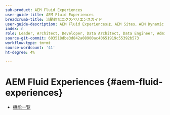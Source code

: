 ```yaml
---
sub-product: AEM Fluid Experiences
user-guide-title: AEM Fluid Experiences
breadcrumb-title: 流動的なエクスペリエンスガイド
user-guide-description: AEM Fluid Experiencesは、AEM Sites、AEM Dynamic Media、AEM Assetsの強力な機能セットから、ヘッドレスコンテンツ配信用の堅牢なソリューションを提供します。
index: n
role: Leader, Architect, Developer, Data Architect, Data Engineer, Admin, User
source-git-commit: 603518dbe3d842a08900ac40651919c55392b573
workflow-type: tm+mt
source-wordcount: '41'
ht-degree: 4%

---
```



# AEM Fluid Experiences {#aem-fluid-experiences}

+ [機能一覧](/help/fluid-experiences/feature-list.md)